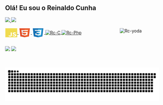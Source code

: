 ## Olá! Eu sou o Reinaldo Cunha 
 <div>
  <a href="https://github.com/ReinaldoJrCunha">
  <img height="160em" src="https://github-readme-stats.vercel.app/api?username=ReinaldoJrCunha&show_icons=true&theme=dark&include_all_commits=true&count_private=true"/>
  <img height="160em" src="https://github-readme-stats.vercel.app/api/top-langs/?username=ReinaldoJrCunha&layout=compact&langs_count=7&theme=dark"/>
</div>
<div style="display: inline_block"><br>
  <img align="center" alt="Rc-Js" height="30" width="40" src="https://raw.githubusercontent.com/devicons/devicon/master/icons/javascript/javascript-plain.svg">
  <img align="center" alt="Rc-HTML" height="30" width="40" src="https://raw.githubusercontent.com/devicons/devicon/master/icons/html5/html5-original.svg">
  <img align="center" alt="Rc-CSS" height="30" width="40" src="https://raw.githubusercontent.com/devicons/devicon/master/icons/css3/css3-original.svg">
  <img align="center" alt="Rc-C" height="30" width="40" src="https://cdn.jsdelivr.net/gh/devicons/devicon/icons/c/c-original.svg">
  <img align="center" alt="Rc-Php" height="30" width="40" src="https://cdn.jsdelivr.net/gh/devicons/devicon/icons/php/php-plain.svg">
  <img align="right" alt="Rc-yoda" height="128" width="128" src="https://scontent.xx.fbcdn.net/v/t1.15752-9/p206x206/228640752_263907822233170_6284320243000388715_n.png?_nc_cat=105&ccb=1-5&_nc_sid=aee45a&_nc_eui2=AeEtSMzx62SAzbODFY5UHgIrSjfhPy-SUOJKN-E_L5JQ4iyuB6BTpk1dpbIQfCw39QuKTOpF4SIGVMs_JMSriuQy&_nc_ohc=krrQPuMLhj4AX8ml-2r&_nc_ad=z-m&_nc_cid=0&_nc_ht=scontent.xx&oh=1bebd4e7ad2d92d01088146ba272db8a&oe=61424277">
  
</div>
  
  ##
 
<div> 
  
  <a href = "mailto:reinaldo.jrc@gmail.com"><img src="https://img.shields.io/badge/-Gmail-%23333?style=for-the-badge&logo=gmail&logoColor=white" target="_blank"></a>
  <a href="https://www.linkedin.com/in/reinaldo-cunha-084220167" target="_blank"><img src="https://img.shields.io/badge/-LinkedIn-%230077B5?style=for-the-badge&logo=linkedin&logoColor=white" target="_blank"></a> 
 
  ![Snake animation](https://github.com/ReinaldoJrCunha/ReinaldoJrCunha/blob/output/github-contribution-grid-snake.svg)
 
</div>
